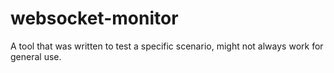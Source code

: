 # websocket-monitor

A tool that was written to test a specific scenario, might not always work for
general use.
